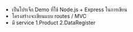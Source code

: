 - เป็นโปรเจ็ก Demo ที่ใช้ Node.js + Express ในการเขียน 
- โครงสร้างจะเขียนแบบ routes / MVC
- มี service 1.Product 2.DataRegister
